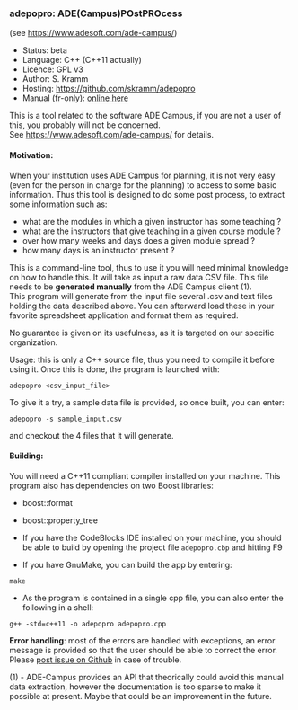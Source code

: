 ### adepopro: ADE(Campus)POstPROcess

(see https://www.adesoft.com/ade-campus/)

* Status: beta
* Language: C++ (C++11 actually)
* Licence: GPL v3
* Author: S. Kramm
* Hosting: https://github.com/skramm/adepopro
* Manual (fr-only): [online here](https://github.com/skramm/adepopro/blob/master/docs/man_fr.md)

This is a tool related to the software ADE Campus, if you are not a user of this, you probably will not be concerned.<br>
See https://www.adesoft.com/ade-campus/ for details.

#### Motivation:
When your institution uses ADE Campus for planning, it is not very easy
(even for the person in charge for the planning)
to access to some basic information.
Thus this tool is designed to do some post process, to extract some information such as:
 * what are the modules in which a given instructor has some teaching ?
 * what are the instructors that give teaching in a given course module ?
 * over how many weeks and days does a given module spread ?
 * how many days is an instructor present ?

This is a command-line tool, thus to use it you will need minimal knowledge on how to handle this. It will take as input  a raw data CSV file. This file needs to be **generated manually** from the ADE Campus client (1).
<br>
This program will generate from the input file several .csv and text files holding the data described above.
You can afterward load these in your favorite spreadsheet application and format them as required.

No guarantee is given on its usefulness, as it is targeted on our specific organization.

Usage: this is only a C++ source file, thus you need to compile it before using it.
Once this is done, the program is launched with:
```
adepopro <csv_input_file>
```
To give it a try, a sample data file is provided, so once built, you can enter:
```
adepopro -s sample_input.csv
```
and checkout the 4 files that it will generate.

#### Building:

You will need a C++11 compliant compiler installed on your machine.
This program also has dependencies on two Boost libraries:
* boost::format
* boost::property_tree

* If you have the CodeBlocks IDE installed on your machine, you should be able to build by opening the project file ```adepopro.cbp``` and hitting F9
* If you have GnuMake, you can build the app by entering:
```
make
```
* As the program is contained in a single cpp file, you can also enter the following in a shell:
```
g++ -std=c++11 -o adepopro adepopro.cpp
```

**Error handling**: most of the errors are handled with exceptions, an error message is provided so that the user should be able to correct the error.
Please [post issue on Github](https://github.com/skramm/adepopro/issues) in case of trouble.


(1) - ADE-Campus provides an API that theorically could avoid this manual data extraction,
however the documentation is too sparse to make it possible at present. Maybe that could be an improvement in the future.
